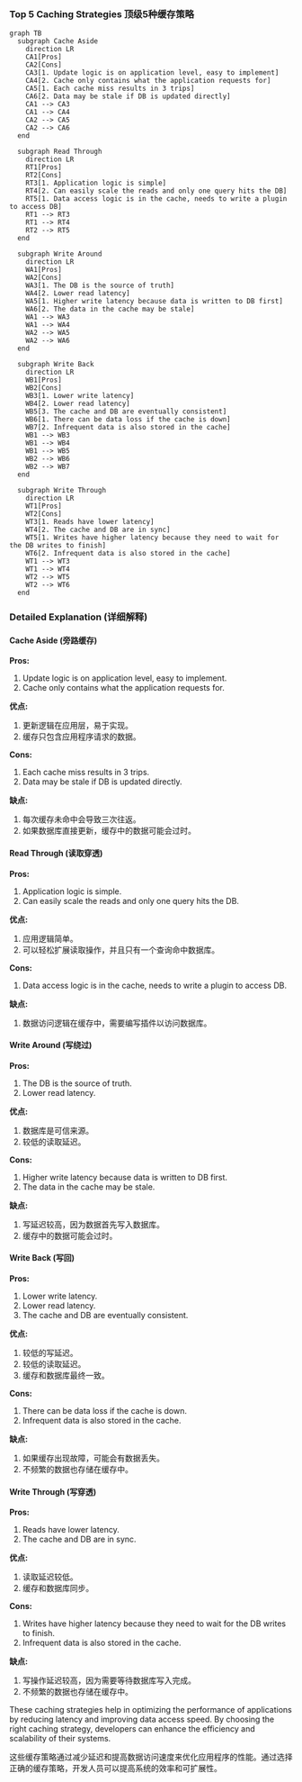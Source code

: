 ### Top 5 Caching Strategies 顶级5种缓存策略

```mermaid
graph TB
  subgraph Cache Aside
    direction LR
    CA1[Pros]
    CA2[Cons]
    CA3[1. Update logic is on application level, easy to implement]
    CA4[2. Cache only contains what the application requests for]
    CA5[1. Each cache miss results in 3 trips]
    CA6[2. Data may be stale if DB is updated directly]
    CA1 --> CA3
    CA1 --> CA4
    CA2 --> CA5
    CA2 --> CA6
  end

  subgraph Read Through
    direction LR
    RT1[Pros]
    RT2[Cons]
    RT3[1. Application logic is simple]
    RT4[2. Can easily scale the reads and only one query hits the DB]
    RT5[1. Data access logic is in the cache, needs to write a plugin to access DB]
    RT1 --> RT3
    RT1 --> RT4
    RT2 --> RT5
  end

  subgraph Write Around
    direction LR
    WA1[Pros]
    WA2[Cons]
    WA3[1. The DB is the source of truth]
    WA4[2. Lower read latency]
    WA5[1. Higher write latency because data is written to DB first]
    WA6[2. The data in the cache may be stale]
    WA1 --> WA3
    WA1 --> WA4
    WA2 --> WA5
    WA2 --> WA6
  end

  subgraph Write Back
    direction LR
    WB1[Pros]
    WB2[Cons]
    WB3[1. Lower write latency]
    WB4[2. Lower read latency]
    WB5[3. The cache and DB are eventually consistent]
    WB6[1. There can be data loss if the cache is down]
    WB7[2. Infrequent data is also stored in the cache]
    WB1 --> WB3
    WB1 --> WB4
    WB1 --> WB5
    WB2 --> WB6
    WB2 --> WB7
  end

  subgraph Write Through
    direction LR
    WT1[Pros]
    WT2[Cons]
    WT3[1. Reads have lower latency]
    WT4[2. The cache and DB are in sync]
    WT5[1. Writes have higher latency because they need to wait for the DB writes to finish]
    WT6[2. Infrequent data is also stored in the cache]
    WT1 --> WT3
    WT1 --> WT4
    WT2 --> WT5
    WT2 --> WT6
  end
```

### Detailed Explanation (详细解释)

#### Cache Aside (旁路缓存)
**Pros:**
1. Update logic is on application level, easy to implement.
2. Cache only contains what the application requests for.

**优点:**
1. 更新逻辑在应用层，易于实现。
2. 缓存只包含应用程序请求的数据。

**Cons:**
1. Each cache miss results in 3 trips.
2. Data may be stale if DB is updated directly.

**缺点:**
1. 每次缓存未命中会导致三次往返。
2. 如果数据库直接更新，缓存中的数据可能会过时。

#### Read Through (读取穿透)
**Pros:**
1. Application logic is simple.
2. Can easily scale the reads and only one query hits the DB.

**优点:**
1. 应用逻辑简单。
2. 可以轻松扩展读取操作，并且只有一个查询命中数据库。

**Cons:**
1. Data access logic is in the cache, needs to write a plugin to access DB.

**缺点:**
1. 数据访问逻辑在缓存中，需要编写插件以访问数据库。

#### Write Around (写绕过)
**Pros:**
1. The DB is the source of truth.
2. Lower read latency.

**优点:**
1. 数据库是可信来源。
2. 较低的读取延迟。

**Cons:**
1. Higher write latency because data is written to DB first.
2. The data in the cache may be stale.

**缺点:**
1. 写延迟较高，因为数据首先写入数据库。
2. 缓存中的数据可能会过时。

#### Write Back (写回)
**Pros:**
1. Lower write latency.
2. Lower read latency.
3. The cache and DB are eventually consistent.

**优点:**
1. 较低的写延迟。
2. 较低的读取延迟。
3. 缓存和数据库最终一致。

**Cons:**
1. There can be data loss if the cache is down.
2. Infrequent data is also stored in the cache.

**缺点:**
1. 如果缓存出现故障，可能会有数据丢失。
2. 不频繁的数据也存储在缓存中。

#### Write Through (写穿透)
**Pros:**
1. Reads have lower latency.
2. The cache and DB are in sync.

**优点:**
1. 读取延迟较低。
2. 缓存和数据库同步。

**Cons:**
1. Writes have higher latency because they need to wait for the DB writes to finish.
2. Infrequent data is also stored in the cache.

**缺点:**
1. 写操作延迟较高，因为需要等待数据库写入完成。
2. 不频繁的数据也存储在缓存中。

These caching strategies help in optimizing the performance of applications by reducing latency and improving data access speed. By choosing the right caching strategy, developers can enhance the efficiency and scalability of their systems.

这些缓存策略通过减少延迟和提高数据访问速度来优化应用程序的性能。通过选择正确的缓存策略，开发人员可以提高系统的效率和可扩展性。
